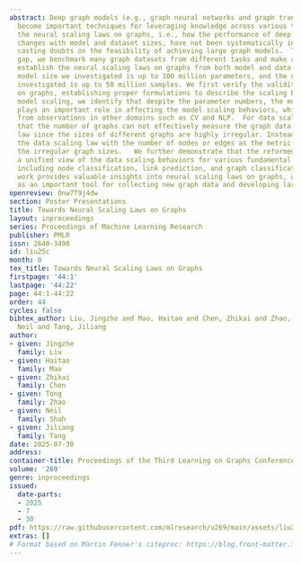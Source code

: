 ```yaml
---
abstract: Deep graph models (e.g., graph neural networks and graph transformers) have
  become important techniques for leveraging knowledge across various types of graphs.  Yet,
  the neural scaling laws on graphs, i.e., how the performance of deep graph models
  changes with model and dataset sizes, have not been systematically investigated,
  casting doubts on the feasibility of achieving large graph models.  To fill this
  gap, we benchmark many graph datasets from different tasks and make an attempt to
  establish the neural scaling laws on graphs from both model and data perspectives.  The
  model size we investigated is up to 100 million parameters, and the dataset size
  investigated is up to 50 million samples. We first verify the validity of such laws
  on graphs, establishing proper formulations to describe the scaling behaviors.  For
  model scaling, we identify that despite the parameter numbers, the model depth also
  plays an important role in affecting the model scaling behaviors, which differs
  from observations in other domains such as CV and NLP.  For data scaling, we suggest
  that the number of graphs can not effectively measure the graph data volume in scaling
  law since the sizes of different graphs are highly irregular. Instead, we reform
  the data scaling law with the number of nodes or edges as the metric to address
  the irregular graph sizes.   We further demonstrate that the reformed law offers
  a unified view of the data scaling behaviors for various fundamental graph tasks
  including node classification, link prediction, and graph classification.  This
  work provides valuable insights into neural scaling laws on graphs, which can serve
  as an important tool for collecting new graph data and developing large graph models.
openreview: Onw7T9j4dw
section: Poster Presentations
title: Towards Neural Scaling Laws on Graphs
layout: inproceedings
series: Proceedings of Machine Learning Research
publisher: PMLR
issn: 2640-3498
id: liu25c
month: 0
tex_title: Towards Neural Scaling Laws on Graphs
firstpage: '44:1'
lastpage: '44:22'
page: 44:1-44:22
order: 44
cycles: false
bibtex_author: Liu, Jingzhe and Mao, Haitao and Chen, Zhikai and Zhao, Tong and Shah,
  Neil and Tang, Jiliang
author:
- given: Jingzhe
  family: Liu
- given: Haitao
  family: Mao
- given: Zhikai
  family: Chen
- given: Tong
  family: Zhao
- given: Neil
  family: Shah
- given: Jiliang
  family: Tang
date: 2025-07-30
address:
container-title: Proceedings of the Third Learning on Graphs Conference
volume: '269'
genre: inproceedings
issued:
  date-parts:
  - 2025
  - 7
  - 30
pdf: https://raw.githubusercontent.com/mlresearch/v269/main/assets/liu25c/liu25c.pdf
extras: []
# Format based on Martin Fenner's citeproc: https://blog.front-matter.io/posts/citeproc-yaml-for-bibliographies/
---
```

